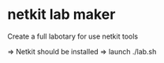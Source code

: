 # netkit lab maker
Create a full labotary for use netkit tools

=> Netkit should be installed 
=> launch ./lab.sh
